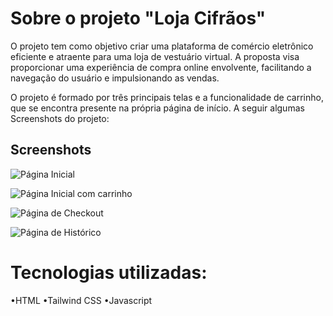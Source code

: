 
# Sobre o projeto "Loja Cifrãos"

O projeto tem como objetivo criar uma plataforma de comércio eletrônico eficiente e atraente para uma loja de vestuário virtual. A proposta visa proporcionar uma experiência de compra online envolvente, facilitando a navegação do usuário e impulsionando as vendas.

O projeto é formado por três principais telas e a funcionalidade de carrinho, que se encontra presente na própria página de início. A seguir algumas Screenshots do projeto:
## Screenshots

![Página Inicial](https://github.com/JoaoPeNascimento/assets-lojacifraos/blob/main/homepage.jpg)

![Página Inicial com carrinho](https://github.com/JoaoPeNascimento/assets-lojacifraos/blob/main/homepagecomcarrinho.jpg)

![Página de Checkout](https://github.com/JoaoPeNascimento/assets-lojacifraos/blob/main/checkout.jpg)

![Página de Histórico](https://github.com/JoaoPeNascimento/assets-lojacifraos/blob/main/historico.jpg)

# Tecnologias utilizadas:

•HTML
•Tailwind CSS
•Javascript